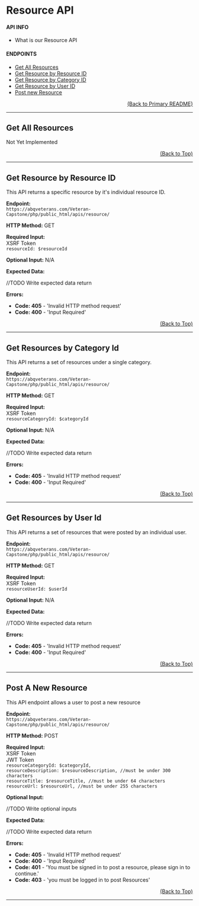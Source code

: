 # Resource API

#### API INFO
* What is our Resource API

#### ENDPOINTS
* [Get All Resources](https://github.com/Veteran-Capstone-Group/Veteran-Resource-WebApp/tree/master/php/public_html/apis/resource#get-all-resources)
* [Get Resource by Resource ID](https://github.com/Veteran-Capstone-Group/Veteran-Resource-WebApp/tree/master/php/public_html/apis/resource#get-resource-by-resource-id)
* [Get Resource by Category ID](https://github.com/Veteran-Capstone-Group/Veteran-Resource-WebApp/tree/master/php/public_html/apis/resource#get-resources-by-category-id)
* [Get Resource by User ID](https://github.com/Veteran-Capstone-Group/Veteran-Resource-WebApp/tree/master/php/public_html/apis/resource#get-resources-by-user-id)
* [Post new Resource](https://github.com/Veteran-Capstone-Group/Veteran-Resource-WebApp/tree/master/php/public_html/apis/resource#post-a-new-resource)

[<p align="right">(Back to Primary README)</p>](https://github.com/Veteran-Capstone-Group/Veteran-Resource-WebApp#ABQ-Veterans)

---

## Get All Resources

Not Yet Implemented

[<p align="right">(Back to Top)</p>](https://github.com/Veteran-Capstone-Group/Veteran-Resource-WebApp/tree/master/php/public_html/apis/resource#Resource-API)

---

## Get Resource by Resource ID

This API returns a specific resource by it's individual resource ID.

**Endpoint:**   
`https://abqveterans.com/Veteran-Capstone/php/public_html/apis/resource/`

**HTTP Method:** GET  

**Required Input:**  
XSRF Token  
`resourceId: $resourceId`

**Optional Input:** N/A 

**Expected Data:** 

//TODO Write expected data return

 
**Errors:**   
* **Code: 405** - 'Invalid HTTP method request'  
* **Code: 400** - 'Input Required'  

[<p align="right">(Back to Top)</p>](https://github.com/Veteran-Capstone-Group/Veteran-Resource-WebApp/tree/master/php/public_html/apis/resource#Resource-API)

---

## Get Resources by Category Id

This API returns a set of resources under a single category.

**Endpoint:**   
`https://abqveterans.com/Veteran-Capstone/php/public_html/apis/resource/`

**HTTP Method:** GET  

**Required Input:**  
XSRF Token  
`resourceCategoryId: $categoryId`

**Optional Input:** N/A 

**Expected Data:** 

//TODO Write expected data return

 
**Errors:**   
* **Code: 405** - 'Invalid HTTP method request'  
* **Code: 400** - 'Input Required'  

[<p align="right">(Back to Top)</p>](https://github.com/Veteran-Capstone-Group/Veteran-Resource-WebApp/tree/master/php/public_html/apis/resource#Resource-API)

---

## Get Resources by User Id

This API returns a set of resources that were posted by an individual user.

**Endpoint:**   
`https://abqveterans.com/Veteran-Capstone/php/public_html/apis/resource/`

**HTTP Method:** GET  

**Required Input:**  
XSRF Token  
`resourceUserId: $userId`

**Optional Input:** N/A 

**Expected Data:** 

//TODO Write expected data return

 
**Errors:**   
* **Code: 405** - 'Invalid HTTP method request'  
* **Code: 400** - 'Input Required'  

[<p align="right">(Back to Top)</p>](https://github.com/Veteran-Capstone-Group/Veteran-Resource-WebApp/tree/master/php/public_html/apis/resource#Resource-API)

---

## Post A New Resource

This API endpoint allows a user to post a new resource

**Endpoint:**   
`https://abqveterans.com/Veteran-Capstone/php/public_html/apis/resource/`

**HTTP Method:** POST  

**Required Input:**  
 XSRF Token  
 JWT Token  
`resourceCategoryId: $categoryId,`   
`resourceDescription: $resourceDescription, //must be under 300 characters`  
`resourceTitle: $resourceTitle, //must be under 64 characters`   
`resourceUrl: $resourceUrl, //must be under 255 characters`  

**Optional Input:**  

//TODO Write optional inputs

**Expected Data:** 

//TODO Write expected data return

 
**Errors:**   
* **Code: 405** - 'Invalid HTTP method request'  
* **Code: 400** - 'Input Required'  
* **Code: 401** - 'You must be signed in to post a resource, please sign in to continue.'
* **Code: 403** - 'you must be logged in to post Resources'  

[<p align="right">(Back to Top)</p>](https://github.com/Veteran-Capstone-Group/Veteran-Resource-WebApp/tree/master/php/public_html/apis/resource#Resource-API)

---